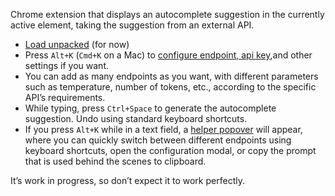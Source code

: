 Chrome extension that displays an autocomplete suggestion in the currently active element, taking the suggestion from an external API.

- [Load unpacked](https://stackoverflow.com/questions/24577024/install-chrome-extension-form-outside-the-chrome-web-store) (for now)
- Press `Alt+K` (`Cmd+K` on a Mac) to [configure endpoint, api key](https://i.gyazo.com/28debc2dee5d767cecfd0b6585ba6bca.png),and other settings if you want.
- You can add as many endpoints as you want, with different parameters such as temperature, number of tokens, etc., according to the specific API’s requirements.
- While typing, press `Ctrl+Space` to generate the autocomplete suggestion. Undo using standard keyboard shortcuts.
- If you press `Alt+K` while in a text field, a [helper popover](https://i.gyazo.com/61a6bf6e98c50f337fe94c8cac4789b7.png) will appear, where you can quickly switch between different endpoints using keyboard shortcuts, open the configuration modal, or copy the prompt that is used behind the scenes to clipboard.

It’s work in progress, so don’t expect it to work perfectly.